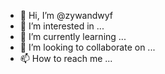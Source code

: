 - 👋 Hi, I’m @zywandwyf
- 👀 I’m interested in ...
- 🌱 I’m currently learning ...
- 💞️ I’m looking to collaborate on ...
- 📫 How to reach me ...

<!---
zywandwyf/zywandwyf is a ✨ special ✨ repository because its `README.md` (this file) appears on your GitHub profile.
You can click the Preview link to take a look at your changes.
--->
